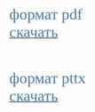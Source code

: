 <html>
<head>
<link href='https://fonts.googleapis.com/css?family=Comfortaa' rel='stylesheet'>
<link href='https://fonts.googleapis.com/css?family=Montserrat' rel='stylesheet'>
<link href='https://fonts.googleapis.com/css?family=Cormorant' rel='stylesheet'>
<link href='https://fonts.googleapis.com/css?family=Nunito' rel='stylesheet'>

</head>

<span style="font-family: 'Montserrat'; font-size: 200%; color: #507AA3;">
формат pdf </span>
<a href="./1-allergy-slides.pdf" download>
<span style="font-family: 'Montserrat'; font-size: 200%; color: #507AA3;"><br/>
cкачать </span></a> <br/>
 <br/>
 <br/>
 <br/>
 <span style="font-family: 'Montserrat'; font-size: 200%; color: #507AA3;">
формат pttx </span>
<a href="./1-allergy-slides.pttx" download>
<span style="font-family: 'Montserrat'; font-size: 200%; color: #507AA3;"><br/>
cкачать<br/>


 <br/><html> 

